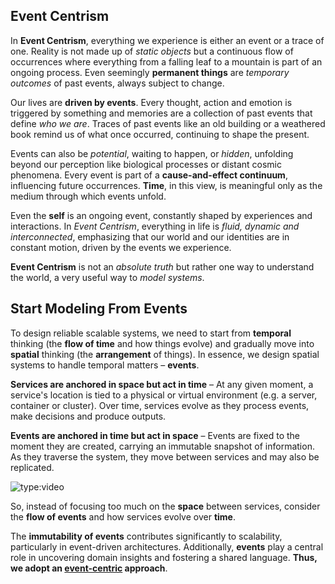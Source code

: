 ## Event Centrism

In **Event Centrism**, everything we experience is either an event or a trace of one. Reality is not made up of *static objects* but a continuous flow of occurrences where everything from a falling leaf to a mountain is part of an ongoing process. Even seemingly **permanent things** are *temporary outcomes* of past events, always subject to change.

Our lives are **driven by events**. Every thought, action and emotion is triggered by something and memories are a collection of past events that define *who we are*. Traces of past events like an old building or a weathered book remind us of what once occurred, continuing to shape the present.

Events can also be *potential*, waiting to happen, or *hidden*, unfolding beyond our perception like biological processes or distant cosmic phenomena. Every event is part of a **cause-and-effect continuum**, influencing future occurrences. **Time**, in this view, is meaningful only as the medium through which events unfold.

Even the **self** is an ongoing event, constantly shaped by experiences and interactions. In *Event Centrism*, everything in life is *fluid, dynamic and interconnected*, emphasizing that our world and our identities are in constant motion, driven by the events we experience.

**Event Centrism** is not an *absolute truth* but rather one way to understand the world, a very useful way to *model systems*.

## Start Modeling From Events

To design reliable scalable systems, we need to start from **temporal** thinking (the **flow of time** and how 
things evolve) and gradually move into **spatial** thinking (the **arrangement** of things). In essence, we design 
spatial systems to handle temporal matters – **events**.

**Services are anchored in space but act in time** – At any given moment, a service's location is tied to a physical or 
virtual environment (e.g. a server, container or cluster). Over time, services evolve as they process events, make 
decisions and produce outputs.

**Events are anchored in time but act in space** – Events are fixed to the moment they are created, carrying an 
immutable snapshot of information. As they traverse the system, they move between services and may also be replicated.

![type:video](https://www.youtube.com/embed/eThvtU0S7kE)

So, instead of focusing too much on the **space** between services, consider the **flow of events** and how services
evolve over **time**.

The **immutability of events** contributes significantly to scalability, particularly in event-driven architectures.
Additionally, **events** play a central role in uncovering domain insights and fostering a shared language.
**Thus, we adopt an [event-centric](theory/#event-centrism) approach**.